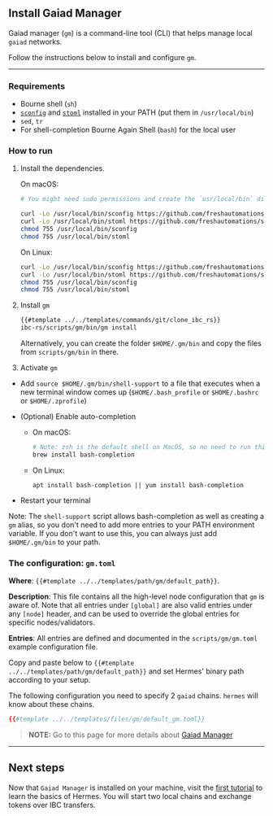 ## Install Gaiad Manager

Gaiad manager (`gm`) is a command-line tool (CLI) that helps manage local
`gaiad` networks.

Follow the instructions below to install and configure `gm`.

***

### Requirements

*   Bourne shell (`sh`)
*   [`sconfig`](https://github.com/freshautomations/sconfig/releases) and
    [`stoml`](https://github.com/freshautomations/stoml/releases) installed in
    your PATH (put them in `/usr/local/bin`)
*   `sed`, `tr`
*   For shell-completion Bourne Again Shell (`bash`) for the local user

### How to run

1.  Install the dependencies.

    On macOS:

    ```bash
    # You might need sudo permissions and create the `usr/local/bin` directory

    curl -Lo /usr/local/bin/sconfig https://github.com/freshautomations/sconfig/releases/download/v0.1.0/sconfig_darwin_amd64
    curl -Lo /usr/local/bin/stoml https://github.com/freshautomations/stoml/releases/download/v0.7.0/stoml_darwin_amd64
    chmod 755 /usr/local/bin/sconfig
    chmod 755 /usr/local/bin/stoml
    ```

    On Linux:

    ```bash
    curl -Lo /usr/local/bin/sconfig https://github.com/freshautomations/sconfig/releases/download/v0.1.0/sconfig_linux_amd64
    curl -Lo /usr/local/bin/stoml https://github.com/freshautomations/stoml/releases/download/v0.7.0/stoml_linux_amd64
    chmod 755 /usr/local/bin/sconfig
    chmod 755 /usr/local/bin/stoml
    ```

2.  Install `gm`

    ```bash
    {{#template ../../templates/commands/git/clone_ibc_rs}}
    ibc-rs/scripts/gm/bin/gm install
    ```

    Alternatively, you can create the folder `$HOME/.gm/bin` and copy the files
    from `scripts/gm/bin` in there.

3.  Activate `gm`

*   Add `source $HOME/.gm/bin/shell-support` to a file that executes when a new
    terminal window comes up (`$HOME/.bash_profile` or `$HOME/.bashrc` or
    `$HOME/.zprofile`)

*   (Optional) Enable auto-completion

    *   On macOS:

        ```bash
        # Note: zsh is the default shell on MacOS, so no need to run this unless you explicitly use bash
        brew install bash-completion
        ```

    *   On Linux:

            apt install bash-completion || yum install bash-completion

*   Restart your terminal

Note: The `shell-support` script allows bash-completion as well as creating a
`gm` alias, so you don't need to add more entries to your PATH environment
variable. If you don't want to use this, you can always just add `$HOME/.gm/bin`
to your path.

### The configuration: `gm.toml`

**Where**: `{{#template ../../templates/path/gm/default_path}}`.

**Description**: This file contains all the high-level node configuration that
`gm` is aware of. Note that all entries under `[global]` are also valid entries
under any `[node]` header, and can be used to override the global entries for
specific nodes/validators.

**Entries**: All entries are defined and documented in the `scripts/gm/gm.toml`
example configuration file.

Copy and paste below to `{{#template ../../templates/path/gm/default_path}}` and
set Hermes' binary path according to your setup.

The following configuration you need to specify 2 `gaiad` chains. `hermes` will
know about these chains.

```toml
{{#template ../../templates/files/gm/default_gm.toml}}
```

> **NOTE:** Go to this page for more details about
> [Gaiad Manager](https://github.com/informalsystems/ibc-rs/tree/master/scripts/gm)

***

## Next steps

Now that `Gaiad Manager` is installed on your machine, visit the
[first tutorial](../local-chains/index.md) to learn the basics of Hermes. You
will start two local chains and exchange tokens over IBC transfers.
